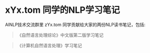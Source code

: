 # xYx.tom 同学的NLP学习笔记

AINLP技术交流群里 zYx.tom 同学贡献给大家的两份NLP读书笔记，包括:

> 《自然语言处理综论》中文版第二版学习笔记

> 《计算机自然语言处理》学习笔记
